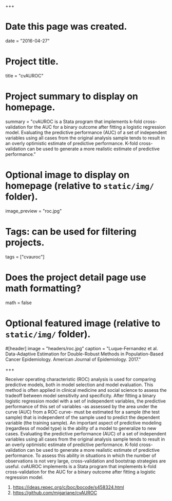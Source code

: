+++
# Date this page was created.
date = "2016-04-27"

# Project title.
title = "cvAUROC"

# Project summary to display on homepage.
summary = "cvAUROC is a Stata program that implements k-fold cross-validation for the AUC for a binary outcome after fitting a logistic regression model. Evaluating the predictive performance (AUC) of a set of independent variables using all cases from the original analysis sample tends to result in an overly optimistic estimate of predictive performance. K-fold cross-validation can be used to generate a more realistic estimate of predictive performance."

# Optional image to display on homepage (relative to `static/img/` folder).
image_preview = "roc.jpg"

# Tags: can be used for filtering projects.
tags = ["cvauroc"]

# Does the project detail page use math formatting?
math = false

# Optional featured image (relative to `static/img/` folder).
#[header]
image = "headers/roc.jpg"
caption = "Luque-Fernandez et al. Data-Adaptive Estimation for Double-Robust Methods in Population-Based Cancer Epidemiology. American Journal of Epidemiology. 2017."

+++

Receiver operating characteristic (ROC) analysis is used for comparing predictive models, both in model selection and model evaluation. This method is often applied in clinical medicine and social science to assess the tradeoff between model sensitivity and specificity. After fitting a binary logistic regression model with a set of independent variables, the predictive performance of this set of variables -as assessed by the area under the curve (AUC) from a ROC curve- must be estimated for a sample (the test sample) that is independent of the sample used to predict the dependent variable (the training sample). An important aspect of predictive modeling (regardless of model type) is the ability of a model to generalize to new cases. Evaluating the predictive performance (AUC) of a set of independent variables using all cases from the original analysis sample tends to result in an overly optimistic estimate of predictive performance. K-fold cross-validation can be used to generate a more realistic estimate of predictive performance. To assess this ability in situations in which the number of observations is not very large, cross-validation and bootstrap strategies are useful. cvAUROC implements is a Stata program that implements k-fold cross-validation for the AUC for a binary outcome after fitting a logistic regression model.   
1. https://ideas.repec.org/c/boc/bocode/s458324.html  
2. https://github.com/migariane/cvAUROC  